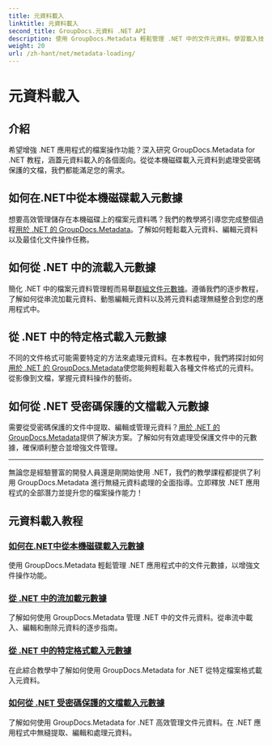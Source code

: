 ```yaml
---
title: 元資料載入
linktitle: 元資料載入
second_title: GroupDocs.元資料 .NET API
description: 使用 GroupDocs.Metadata 輕鬆管理 .NET 中的文件元資料。學習載入技術、編輯等，以增強檔案操作功能。
weight: 20
url: /zh-hant/net/metadata-loading/
---
```


# 元資料載入

## 介紹

希望增強 .NET 應用程式的檔案操作功能？深入研究 GroupDocs.Metadata for .NET 教程，涵蓋元資料載入的各個面向。從從本機磁碟載入元資料到處理受密碼保護的文檔，我們都能滿足您的需求。

## 如何在.NET中從本機磁碟載入元數據

想要高效管理儲存在本機磁碟上的檔案元資料嗎？我們的教學將引導您完成整個過程[用於 .NET 的 GroupDocs.Metadata](./load-metadata-local-disk/)。了解如何輕鬆載入元資料、編輯元資料以及最佳化文件操作任務。

## 如何從 .NET 中的流載入元數據

簡化 .NET 中的檔案元資料管理輕而易舉[群組文件元數據](./load-metadata-stream/)。遵循我們的逐步教程，了解如何從串流加載元資料、動態編輯元資料以及將元資料處理無縫整合到您的應用程式中。

## 從 .NET 中的特定格式載入元數據

不同的文件格式可能需要特定的方法來處理元資料。在本教程中，我們將探討如何[用於 .NET 的 GroupDocs.Metadata](./load-metadata-specific-format/)使您能夠輕鬆載入各種文件格式的元資料。從影像到文檔，掌握元資料操作的藝術。

## 如何從 .NET 受密碼保護的文檔載入元數據

需要從受密碼保護的文件中提取、編輯或管理元資料？[用於 .NET 的 GroupDocs.Metadata](./load-metadata-password-protected/)提供了解決方案。了解如何有效處理受保護文件中的元數據，確保順利整合並增強文件管理。

----
無論您是經驗豐富的開發人員還是剛開始使用 .NET，我們的教學課程都提供了利用 GroupDocs.Metadata 進行無縫元資料處理的全面指導。立即釋放 .NET 應用程式的全部潛力並提升您的檔案操作能力！

## 元資料載入教程
### [如何在.NET中從本機磁碟載入元數據](./load-metadata-local-disk/)
使用 GroupDocs.Metadata 輕鬆管理 .NET 應用程式中的文件元數據，以增強文件操作功能。
### [從 .NET 中的流加載元數據](./load-metadata-stream/)
了解如何使用 GroupDocs.Metadata 管理 .NET 中的文件元資料。從串流中載入、編輯和刪除元資料的逐步指南。
### [從 .NET 中的特定格式載入元數據](./load-metadata-specific-format/)
在此綜合教學中了解如何使用 GroupDocs.Metadata for .NET 從特定檔案格式載入元資料。
### [如何從 .NET 受密碼保護的文檔載入元數據](./load-metadata-password-protected/)
了解如何使用 GroupDocs.Metadata for .NET 高效管理文件元資料。在 .NET 應用程式中無縫提取、編輯和處理元資料。